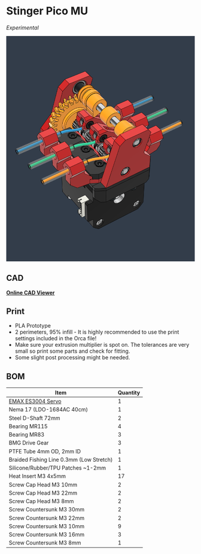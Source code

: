 # Stinger Pico MU
*Experimental*


![](Assets/1.png)


## CAD

[**Online CAD Viewer**](http://tiny.cc/lhs-pico-mu)


## Print

* PLA Prototype
* 2 perimeters, 95% infill - It is highly recommended to use the print settings included in the Orca file!  
* Make sure your extrusion multiplier is spot on. The tolerances are very small so print some parts and check for fitting. 
* Some slight post processing might be needed. 


## BOM

Item | Quantity
-|- 
[EMAX ES3004 Servo](https://emaxmodel.com/products/emax-es3004-17g-3-5kg-0-13sec-23t-metal-gear-analog-servo-for-rc-airplane-es3104-upgrade)  | 1
Nema 17 (LDO-1684AC 40cm) | 1
Steel D-Shaft 72mm  | 2
Bearing MR115  | 4
Bearing MR83  | 3
BMG Drive Gear  | 3
PTFE Tube 4mm OD, 2mm ID  | 1
Braided Fishing Line 0.3mm (Low Stretch) | 1
Silicone/Rubber/TPU Patches ~1-2mm   | 1
Heat Insert M3 4x5mm  | 17
Screw Cap Head M3 10mm  | 2
Screw Cap Head M3 22mm  | 2
Screw Cap Head M3 8mm  | 2
Screw Countersunk M3 30mm  | 2
Screw Countersunk M3 22mm  | 2
Screw Countersunk M3 10mm  | 9
Screw Countersunk M3 16mm  | 3
Screw Countersunk M3 8mm  | 1
